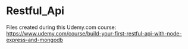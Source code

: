 # Restful_Api
Files created during this Udemy.com course: https://www.udemy.com/course/build-your-first-restful-api-with-node-express-and-mongodb
